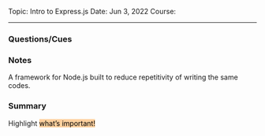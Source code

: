 
Topic: Intro to Express.js
Date: Jun 3, 2022
Course:
- - -

### Questions/Cues

### Notes
A framework for Node.js built to reduce repetitivity of writing the same codes.

### Summary
Highlight <mark style="background: #FFB86CA6;">what’s important!</mark> 
